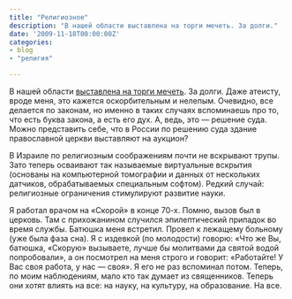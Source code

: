 ```yaml
---
title: "Религиозное"
description: "В нашей области выставлена на торги мечеть. За долги."
date: '2009-11-18T00:00:00Z'
categories:
- blog
- "религия"

---
```

В нашей области <a href="http://www.aif-nn.ru/society/details/103103" rel="nofollow">выставлена на торги мечеть</a>. За долги. Даже атеисту, вроде меня, это кажется оскорбительным и нелепым. Очевидно, все делается по законам, но именно в таких случаях вспоминаешь про то, что есть буква закона, а есть его дух. А, ведь, это —&nbsp;решение суда. Можно представить себе, что в России по решению суда здание православной церкви выставляют на аукцион?

В Израиле по религиозным соображениям почти не вскрывают трупы. Зато теперь осваивают так называемые виртуальные вскрытия (основаны на компьютерной томографии и данных от нескольких датчиков, обрабатываемых специальным софтом). Редкий случай: религиозные ограничения стимулируют развитие науки.

Я работал врачом на «Скорой» в конце 70-х. Помню, вызов был в церковь. Там с прихожанином случился эпилептический припадок во время службы. Батюшка меня встретил. Провел к лежащему больному (уже была фаза сна). Я с издевкой (по молодости) говорю: «Что же Вы, батюшка, «Скорую» вызываете, лучше бы молитвами да святой водой попробовали», а он посмотрел на меня строго и говорит: «Работайте! У Вас своя работа, у нас —&nbsp;своя». Я его не раз вспоминал потом. Теперь, по моим наблюдениям, мало кто так думает из священников. Теперь они хотят влиять на все: на науку, на культуру, на образование. На все.
